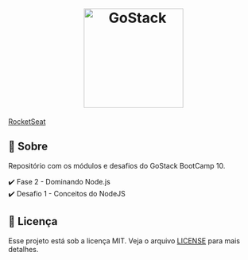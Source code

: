<h1 align="center">
    <img alt="GoStack" src="https://rocketseat-cdn.s3-sa-east-1.amazonaws.com/bootcamp-header.png" width="200px" />
</h1>

[RocketSeat](https://rocketseat.com.br/)  

## :rocket: Sobre
Repositório com os módulos e desafios do GoStack BootCamp 10.

:heavy_check_mark: Fase 2 - Dominando Node.js  
:heavy_check_mark: Desafio 1 - Conceitos do NodeJS  

## :memo: Licença

Esse projeto está sob a licença MIT. Veja o arquivo [LICENSE](./LICENSE) para mais detalhes.
